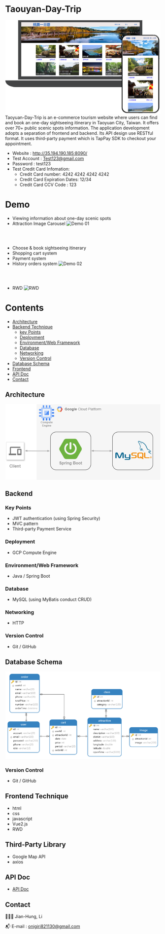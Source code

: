 # Taouyan-Day-Trip
![image](./title.png)
<br/>
Taoyuan-Day-Trip is an e-commerce tourism website where users can find and book an one-day sightseeing itinerary in Taoyuan City, Taiwan. It offers over 70+ public scenic spots information. The application development adopts a separation of frontend and backend. Its API design use RESTful format. It uses third-party payment which is TapPay SDK to checkout your appointment.

- Website : http://35.194.190.185:8090/
- Test Account : Test123@gmail.com
- Password : test123
- Test Credit Card Infomation:
  - Credit Card number: 4242 4242 4242 4242
  - Credit Card Expiration Dates: 12/34
  - Credit Card CCV Code : 123

# Demo
- Viewing information about one-day scenic spots
- Attraction Image Carousel
![Demo 01](./Demo01.gif)
<br/> 
<br/>

- Choose & book sightseeing itinerary
- Shopping cart system
- Payment system
- History orders system
![Demo 02](./Demo02.gif)
<br/>
<br/>

- RWD 
![RWD](./RWD.gif)



# Contents
- [Architecture](#architecture)
- [Backend Technique](#backend)
  - [key Points](#key-points)
  - [Deployment](#deployment)
  - [Environment/Web Framework](#environmentweb-framework)
  - [Database](#database)
  - [Networking](#networking)
  - [Version Control](#version-control)
- [Database Schema](#database-schema)
- [Frontend](#frontend)
- [API Doc](#api-doc)
- [Contact](#contact)

## Architecture
![image](./architecture.png)
## Backend
### Key Points
- JWT authentication (using Spring Security)
- MVC pattern
- Third-party Payment Service
### Deployment
- GCP Compute Engine

### Environment/Web Framework

- Java / Spring Boot

### Database

- MySQL (using MyBatis conduct CRUD)
### Networking
- HTTP
### Version Control

- Git / GitHub

## Database Schema

![DB schema](./Database%20Schema.png)

### Version Control

- Git / GitHub

## Frontend Technique
- html
- css
- javascript
- Vue2.js
- RWD

## Third-Party  Library
- Google Map API
- axios

## API Doc

- [API Doc](https://app.swaggerhub.com/apis-docs/jerryli-ffe/Taoyuan-Day-Trip/1.0.0#/)

## Contact

👨🏻‍💻 Jian-Hung, Li
<br/>

📬 E-mail : onigiri821130@gmail.com
